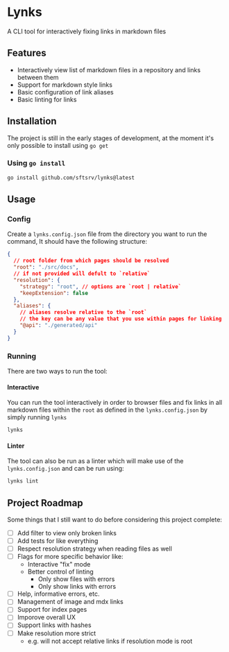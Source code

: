 # Lynks

A CLI tool for interactively fixing links in markdown files

## Features

- Interactively view list of markdown files in a repository and links between them
- Support for markdown style links
- Basic configuration of link aliases
- Basic linting for links

## Installation

The project is still in the early stages of development, at the moment it's only possible to install using `go get`

### Using `go install`

```sh
go install github.com/sftsrv/lynks@latest
```

## Usage

### Config

Create a `lynks.config.json` file from the directory you want to run the command, It should have the following structure:

```json
{
  // root folder from which pages should be resolved
  "root": "./src/docs",
  // if not provided will defult to `relative`
  "resolution": {
    "strategy": "root", // options are `root | relative`
    "keepExtension": false
  },
  "aliases": {
    // aliases resolve relative to the `root`
    // the key can be any value that you use within pages for linking
    "@api": "./generated/api"
  }
}
```

### Running

There are two ways to run the tool:

#### Interactive

You can run the tool interactively in order to browser files and fix links in all markdown files within the `root` as defined in the `lynks.config.json` by simply running `lynks`

```sh
lynks
```

#### Linter

The tool can also be run as a linter which will make use of the `lynks.config.json` and can be run using:

```sh
lynks lint
```

## Project Roadmap

Some things that I still want to do before considering this project complete:

- [ ] Add filter to view only broken links
- [ ] Add tests for like everything
- [ ] Respect resolution strategy when reading files as well
- [ ] Flags for more specific behavior like:
  - Interactive "fix" mode
  - Better control of linting
    - Only show files with errors
    - Only show links with errors
- [ ] Help, informative errors, etc.
- [ ] Management of image and mdx links
- [ ] Support for index pages
- [ ] Imporove overall UX
- [ ] Support links with hashes
- [ ] Make resolution more strict
  - e.g. will not accept relative links if resolution mode is root
